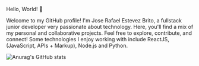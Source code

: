 Hello, World! 👋

Welcome to my GitHub profile! I'm Jose Rafael Estevez Brito, a fullstack junior developer very passionate about technology. Here, you'll find a mix of my personal and collaborative projects. Feel free to explore, contribute, and connect! Some technologies 
I enjoy working with include ReactJS, (JavaScript, APIs + Markup), Node.js and Python.

![Anurag's GitHub stats](https://github-readme-stats.vercel.app/api?username=JoseBrito&theme=vue&show_icons=true)

